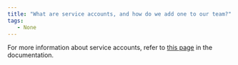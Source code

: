 ```yaml
---
title: "What are service accounts, and how do we add one to our team?"
tags:
   - None
---
```

For more information about service accounts, refer to [this page](../guides/technical-faq/general.md#what-is-a-service-account-and-why-is-it-useful) in the documentation.